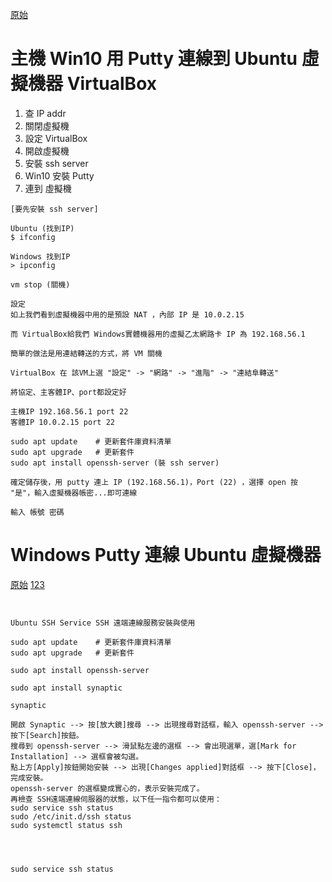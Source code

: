 [原始](https://kanchengzxdfgcv.blogspot.com/2015/10/putty-windows-ubuntu-oracle-vm.html "Putty WinToUbuntu" )

# 主機 Win10 用 Putty 連線到 Ubuntu 虛擬機器 VirtualBox

  1. 查 IP addr
  2. 關閉虛擬機
  3. 設定 VirtualBox
  4. 開啟虛擬機
  5. 安裝 ssh server
  6. Win10 安裝 Putty
  7. 連到 虛擬機
```
[要先安裝 ssh server]

Ubuntu (找到IP)
$ ifconfig

Windows 找到IP
> ipconfig

vm stop (關機)

設定
如上我們看到虛擬機器中用的是預設 NAT ，內部 IP 是 10.0.2.15

而 VirtualBox給我們 Windows實體機器用的虛擬乙太網路卡 IP 為 192.168.56.1

簡單的做法是用連結轉送的方式，將 VM 關機

VirtualBox 在 該VM上選 "設定" -> "網路" -> "進階" -> "連結阜轉送"

將協定、主客體IP、port都設定好

主機IP 192.168.56.1 port 22
客體IP 10.0.2.15 port 22

sudo apt update    # 更新套件庫資料清單
sudo apt upgrade   # 更新套件
sudo apt install openssh-server (裝 ssh server)

確定儲存後，用 putty 連上 IP (192.168.56.1)，Port (22) ，選擇 open 按 "是"，輸入虛擬機器帳密...即可連線

輸入 帳號 密碼
```





# Windows Putty 連線 Ubuntu 虛擬機器
[原始](http://seansharingblog.blogspot.com/2019/05/ubuntu-ssh-server-install.html "Putty WinToUbuntu" )
[123](http://img.youtube.com/vi/jNQXAC9IVRw/0.jpg)

```


Ubuntu SSH Service SSH 遠端連線服務安裝與使用

sudo apt update    # 更新套件庫資料清單
sudo apt upgrade   # 更新套件

sudo apt install openssh-server

sudo apt install synaptic

synaptic

開啟 Synaptic --> 按[放大鏡]搜尋 --> 出現搜尋對話框，輸入 openssh-server --> 按下[Search]按鈕。
搜尋到 openssh-server --> 滑鼠點左邊的選框 --> 會出現選單，選[Mark for Installation] --> 選框會被勾選。
點上方[Apply]按鈕開始安裝 --> 出現[Changes applied]對話框 --> 按下[Close]，完成安裝。
openssh-server 的選框變成實心的，表示安裝完成了。
再檢查 SSH遠端連線伺服器的狀態，以下任一指令都可以使用：
sudo service ssh status
sudo /etc/init.d/ssh status
sudo systemctl status ssh




sudo service ssh status
```

